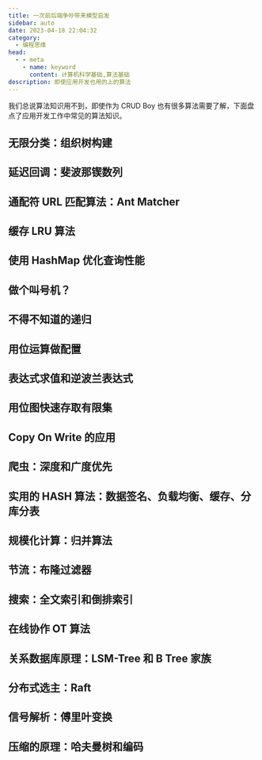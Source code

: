```yaml
---
title: 一次前后端争吵带来模型启发
sidebar: auto
date: 2023-04-18 22:04:32
category: 
  - 编程思维
head:
  - - meta
    - name: keyword
      content: 计算机科学基础,算法基础
description: 即使应用开发也用的上的算法
---
```


我们总说算法知识用不到，即使作为 CRUD Boy 也有很多算法需要了解，下面盘点了应用开发工作中常见的算法知识。

## 无限分类：组织树构建
## 延迟回调：斐波那锲数列
## 通配符 URL 匹配算法：Ant Matcher
## 缓存 LRU 算法
## 使用 HashMap 优化查询性能
## 做个叫号机？
## 不得不知道的递归
## 用位运算做配置
## 表达式求值和逆波兰表达式
## 用位图快速存取有限集
## Copy On Write 的应用
## 爬虫：深度和广度优先
## 实用的 HASH 算法：数据签名、负载均衡、缓存、分库分表
## 规模化计算：归并算法
## 节流：布隆过滤器
## 搜索：全文索引和倒排索引
## 在线协作 OT 算法
## 关系数据库原理：LSM-Tree 和 B Tree 家族
## 分布式选主：Raft
## 信号解析：傅里叶变换
## 压缩的原理：哈夫曼树和编码
